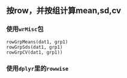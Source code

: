 ## 按row，并按组计算mean,sd,cv
### 使用`wrMisc`包
```
rowGrpMeans(dat1, grp1)
rowGrpSds(dat1, grp1)
rowGrpCV(dat1, grp1))
```
### 使用`dplyr`里的`rowwise`
